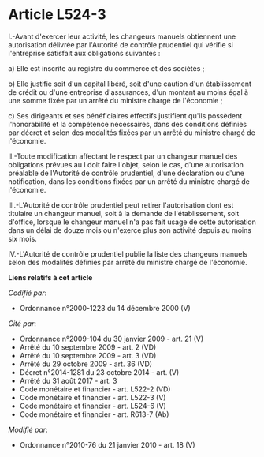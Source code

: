 # Article L524-3

I.-Avant d'exercer leur activité, les changeurs manuels obtiennent une autorisation délivrée par l'Autorité de contrôle
prudentiel qui vérifie si l'entreprise satisfait aux obligations suivantes : 

a) Elle est inscrite au registre du commerce et des sociétés ; 

b) Elle justifie soit d'un capital libéré, soit d'une caution d'un établissement de crédit ou d'une entreprise d'assurances,
d'un montant au moins égal à une somme fixée par un arrêté du ministre chargé de l'économie ; 

c) Ses dirigeants et ses bénéficiaires effectifs justifient qu'ils possèdent l'honorabilité et la compétence nécessaires,
dans des conditions définies par décret et selon des modalités fixées par un arrêté du ministre chargé de l'économie. 

II.-Toute modification affectant le respect par un changeur manuel des obligations prévues au I doit faire l'objet, selon le
cas, d'une autorisation préalable de l'Autorité de contrôle prudentiel, d'une déclaration ou d'une notification, dans les
conditions fixées par un arrêté du ministre chargé de l'économie. 

III.-L'Autorité de contrôle prudentiel peut retirer l'autorisation dont est titulaire un changeur manuel, soit à la demande
de l'établissement, soit d'office, lorsque le changeur manuel n'a pas fait usage de cette autorisation dans un délai de douze
mois ou n'exerce plus son activité depuis au moins six mois. 

IV.-L'Autorité de contrôle prudentiel publie la liste des changeurs manuels selon des modalités définies par arrêté du
ministre chargé de l'économie.

**Liens relatifs à cet article**

_Codifié par_:

  - Ordonnance n°2000-1223 du 14 décembre 2000 (V)

_Cité par_:

  - Ordonnance n°2009-104 du 30 janvier 2009 - art. 21 (V)
  - Arrêté du 10 septembre 2009 - art. 2 (VD)
  - Arrêté du 10 septembre 2009 - art. 3 (VD)
  - Arrêté du 29 octobre 2009 - art. 36 (VD)
  - Décret n°2014-1281 du 23 octobre 2014 - art. (V)
  - Arrêté du 31 août 2017 - art. 3
  - Code monétaire et financier - art. L522-2 (VD)
  - Code monétaire et financier - art. L522-3 (V)
  - Code monétaire et financier - art. L524-6 (V)
  - Code monétaire et financier - art. R613-7 (Ab)

_Modifié par_:

  - Ordonnance n°2010-76 du 21 janvier 2010 - art. 18 (V)
